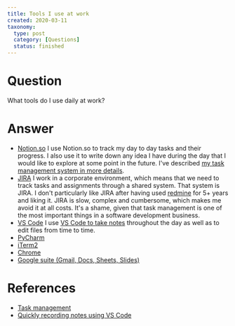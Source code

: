 ```yaml
---
title: Tools I use at work
created: 2020-03-11
taxonomy:
  type: post
  category: [Questions]
  status: finished
---
```


# Question
What tools do I use daily at work?

# Answer
* [Notion.so](http://notion.so/) I use Notion.so to track my day to day tasks and their progress. I also use it to write down any idea I have during the day that I would like to explore at some point in the future. I've described [my task management system in more details](../../../../processes/task-management).
* [JIRA](https://www.atlassian.com/software/jira) I work in a corporate environment, which means that we need to track tasks and assignments through a shared system. That system is JIRA. I don't particularly like JIRA after having used [redmine](https://redmine.org/) for 5+ years and liking it. JIRA is slow, complex and cumbersome, which makes me avoid it at all costs. It's a shame, given that task management is one of the most important things in a software development business.
* [VS Code](https://code.visualstudio.com/) I use [VS Code to take notes](../../../../problems/2020/03/02) throughout the day as well as to edit files from time to time.
* [PyCharm](https://www.jetbrains.com/pycharm/)
* [iTerm2](https://www.iterm2.com/)
* [Chrome](https://www.google.com/chrome/)
* [Google suite (Gmail, Docs, Sheets, Slides)](https://gsuite.google.com/)

# References
* [Task management](../../../../processes/task-management)
* [Quickly recording notes using VS Code](../../../../problems/2020/03/02)
